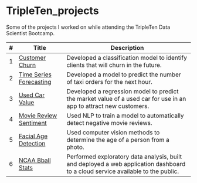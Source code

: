 # TripleTen_projects
Some of the projects I worked on while attending the TripleTen Data Scientist Bootcamp.

| # | Title | Description |
| ----------- | ----------- | ----------- |
| 1 | [Customer Churn](https://github.com/laceymalarky/TripleTen_projects/tree/main/churn_classification) | Developed a classification model to identify clients that will churn in the future. | 
| 2 | [Time Series Forecasting](https://github.com/laceymalarky/TripleTen_projects/tree/main/time_series_forecasting) | Developed a model to predict the number of taxi orders for the next hour. |
| 3 | [Used Car Value](https://github.com/laceymalarky/TripleTen_projects/tree/main/gradient_boosting_methods) | Developed a regression model to predict the market value of a used car for use in an app to attract new customers. |
| 4 | [Movie Review Sentiment](https://github.com/laceymalarky/TripleTen_projects/tree/main/natural_language_processing) | Used NLP to train a model to automatically detect negative movie reviews. |
| 5 | [Facial Age Detection](https://github.com/laceymalarky/TripleTen_projects/tree/main/computer_vision) | Used computer vision methods to determine the age of a person from a photo. |
| 6 | [NCAA Bball Stats](https://github.com/laceymalarky/TripleTen_projects/tree/main/exploratory_analysis_bball) | Performed exploratory data analysis, built and deployed a web application dashboard to a cloud service available to the public. |
